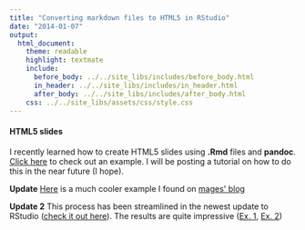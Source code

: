 ```yaml
---
title: "Converting markdown files to HTML5 in RStudio"
date: "2014-01-07"
output:
  html_document:
    theme: readable
    highlight: textmate
    include:
      before_body: ../../site_libs/includes/before_body.html
      in_header: ../../site_libs/includes/in_header.html
      after_body: ../../site_libs/includes/after_body.html
    css: ../../site_libs/assets/css/style.css
---
```



#### HTML5 slides

I recently learned how to create HTML5 slides using __.Rmd__ files and __pandoc__. [Click here][Click here] to check out an example. I will be posting a tutorial on how to do this in the near future (I hope).

**Update** [Here][Here] is a much cooler example I found on [mages' blog][mages' blog]

**Update 2** This process has been streamlined in the newest update to RStudio ([check it out here][check it out here]). The results are quite impressive ([Ex. 1][Ex. 1], [Ex. 2][Ex. 2])


[Click here]: /posts/assets/md_to_html5_ex/md_html_ex.html
[Here]: /posts/assets/mages_ex/mages_ex.html
[mages' blog]: http://lamages.blogspot.com.au/2012/05/interactive-reports-in-r-with-knitr-and.html
[check it out here]: http://rmarkdown.rstudio.com/index.html
[Ex. 1]: /posts/assets/reveal/reaveal.html
[Ex. 2]: /posts/assets/ioslides/ioslides.html
